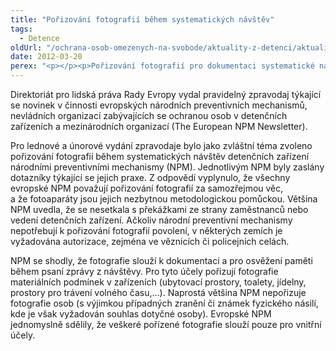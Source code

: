 ```yaml
---
title: "Pořizování fotografií během systematických návštěv"
tags:
  - Detence
oldUrl: "/ochrana-osob-omezenych-na-svobode/aktuality-z-detenci/aktuality-z-detenci-2012/porizovani-fotografii-behem-systematickych-navstev/"
date: 2012-03-20
perex: "<p></p><p>Pořizování fotografií pro dokumentaci systematické návštěvy detenčních zařízení je samozřejmou součástí práce evropských národních preventivních mechanismů. Vyplývá to ze zjištění Direktorátu pro lidská práva Rady Evropy.</p>"
---
```


<!-- imported from the old website -->

<p>Direktoriát pro lidská práva Rady Evropy vydal pravidelný zpravodaj týkající se novinek v činnosti evropských národních preventivních mechanismů, nevládních organizací zabývajících se ochranou osob v detenčních zařízeních a mezinárodních organizací (The European NPM Newsletter).</p><p>Pro lednové a únorové vydání zpravodaje bylo jako zvláštní téma zvoleno pořizování fotografií během systematických návštěv detenčních zařízení národními preventivními mechanismy (NPM). Jednotlivým NPM byly zaslány dotazníky týkající se jejich praxe. Z odpovědí vyplynulo, že všechny evropské NPM považují pořizování fotografií za samozřejmou věc, a že fotoaparáty jsou jejich nezbytnou metodologickou pomůckou. Většina NPM uvedla, že se nesetkala s překážkami ze strany zaměstnanců nebo vedení detenčních zařízení. Ačkoliv národní preventivní mechanismy nepotřebují k pořizování fotografií povolení, v některých zemích je vyžadována autorizace, zejména ve věznicích či policejních celách. </p><p>NPM se shodly, že fotografie slouží k dokumentaci a pro osvěžení paměti během psaní zprávy z návštěvy. Pro tyto účely pořizují fotografie materiálních podmínek v zařízeních (ubytovací prostory, toalety, jídelny, prostory pro trávení volného času,…). Naprostá většina NPM nepořizuje fotografie osob (s výjimkou případných zranění či známek fyzického násilí, kde je však vyžadován souhlas dotyčné osoby). Evropské NPM jednomyslně sdělily, že veškeré pořízené fotografie slouží pouze pro vnitřní účely.</p>
